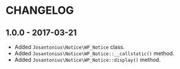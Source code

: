 # CHANGELOG

## 1.0.0 - 2017-03-21
* Added `Josantonius\Notice\WP_Notice` class.
* Added `Josantonius\Notice\WP_Notice::__callstatic()` method.
* Added `Josantonius\Notice\WP_Notice::display()` method.